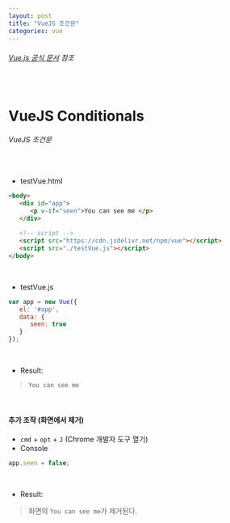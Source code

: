 ```yaml
---
layout: post
title: "VueJS 조건문"
categories: vue
---
```


###### [Vue.js 공식 문서](https://kr.vuejs.org/v2/guide/#%EC%A1%B0%EA%B1%B4%EB%AC%B8%EA%B3%BC-%EB%B0%98%EB%B3%B5%EB%AC%B8) 참조

<br>

# VueJS Conditionals

###### VueJS 조건문

<br>

- testVue.html

```html
<body>
   <div id="app">
      <p v-if="seen">You can see me </p>
   </div>
   
   <!-- script -->
   <script src="https://cdn.jsdelivr.net/npm/vue"></script>
   <script src="./testVue.js"></script>
</body>
```

<br>

- testVue.js

```js
var app = new Vue({
   el: '#app',
   data: {
      seen: true
   }
});
```

<br>

- Result:

> `You can see me`

<br>

#### 추가 조작 (화면에서 제거)

- `cmd` + `opt` + `J` (Chrome 개발자 도구 열기)
- Console

```js
app.seen = false;
```

<br>

- Result:

> 화면의 `You can see me`가 제거된다.

<br>